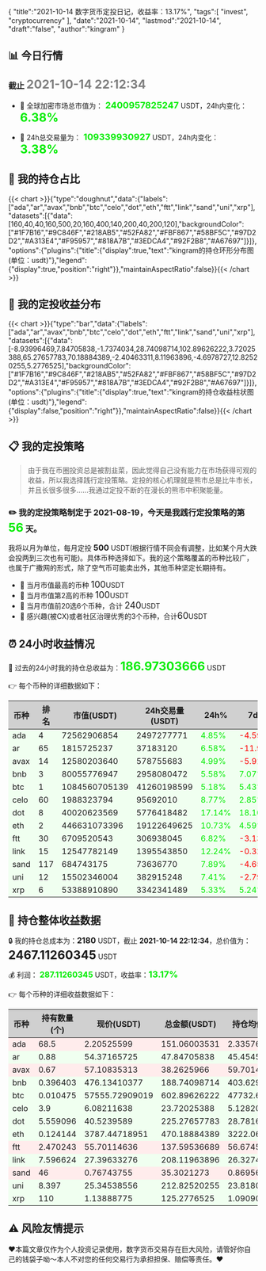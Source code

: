 {
"title":"2021-10-14 数字货币定投日记，收益率：13.17%",
"tags":[
"invest",
"cryptocurrency"
],
"date":"2021-10-14",
"lastmod":"2021-10-14",
"draft":"false",
"author":"kingram"
}

##  📊 今日行情
### 截止 <font color=grey size=5 >**2021-10-14 22:12:34**</font>
- 🍖 全球加密市场总市值为：<font color=#00EC00 size=4 > **2400957825247**</font> USDT，24h内变化：<font color=#00EC00 size=5 > **6.38%**</font>

- 🍤 24h总交易量为：<font color=#00EC00 size=4 > **109339930927**</font> USDT，24h内变化：<font color=#00EC00 size=5 > **3.38%**</font>

## 🎨 我的持仓占比
{{< chart >}}{"type":"doughnut","data":{"labels":["ada","ar","avax","bnb","btc","celo","dot","eth","ftt","link","sand","uni","xrp"],"datasets":[{"data":[160,40,40,160,500,20,160,400,140,200,40,200,120],"backgroundColor":["#1F7B16","#9C846F","#218AB5","#52FA82","#FBF867","#58BF5C","#97D2D2","#A313E4","#F95957","#818A7B","#3EDCA4","#92F2B8","#A67697"]}]},"options":{"plugins":{"title":{"display":true,"text":"kingram的持仓环形分布图(单位：usdt)"},"legend":{"display":true,"position":"right"}},"maintainAspectRatio":false}}{{< /chart >}}

## 🍺 我的定投收益分布
{{< chart >}}{"type":"bar","data":{"labels":["ada","ar","avax","bnb","btc","celo","dot","eth","ftt","link","sand","uni","xrp"],"datasets":[{"data":[-8.93996469,7.84705838,-1.7374034,28.74098714,102.89626222,3.72025388,65.27657783,70.18884389,-2.40463311,8.11963896,-4.6978727,12.82520255,5.2776525],"backgroundColor":["#1F7B16","#9C846F","#218AB5","#52FA82","#FBF867","#58BF5C","#97D2D2","#A313E4","#F95957","#818A7B","#3EDCA4","#92F2B8","#A67697"]}]},"options":{"plugins":{"title":{"display":true,"text":"kingram的持仓收益柱状图(单位：usdt)"},"legend":{"display":false,"position":"right"}},"maintainAspectRatio":false}}{{< /chart >}}

## 📋 我的定投策略

> 由于我在币圈投资总是被割韭菜，因此觉得自己没有能力在市场获得可观的收益，所以我选择践行定投策略。定投的核心机理就是熊市总是比牛市长，并且长很多很多……我通过定投不断的在漫长的熊市中积聚能量。

### ✏️ 我的定投策略制定于 **2021-08-19**，今天是我践行定投策略的第<font color=#00EC00 size=5 > **56**</font> 天。
我将以月为单位，每月定投 <font size=3 ><strong> 500 </strong></font> USDT(根据行情不同会有调整，比如某个月大跌会投两到三次也有可能)。具体币种选择如下。我的这个策略覆盖的币种比较广，也属于广撒网的形式，除了空气币可能卖出外，其他币种坚定长期持有。

- 🥇 当月市值最高的币种 <font size=4 >100</font>USDT
- 🥈 当月市值第2高的币种 <font size=4 >100</font>USDT
- 🥉 当月市值前20选6个币种，合计 <font size=4 >240</font>USDT
- 🏅 感兴趣(被CX)或者社区治理优秀的3个币种，合计<font size=4 >60</font>USDT

## ⏰ 24小时收益情况
📌 过去的24小时我的持仓总收益为：<font color=#00EC00 size=5 >**186.97303666**</font> USDT

👉 每个币种的详细数据如下：
<table>
    <thead><tr bgcolor="#d0d0d0" ><th>币种</th><th>排名</th><th>市值(USDT)</th><th>24h交易量(USDT)</th><th>24h%</th><th>7d%</th><th>24h收益</th></tr></thead>
    <tbody>
    <tr>
        <td bgcolor=#F0FFF0>ada</td>
        <td bgcolor=#F0FFF0>4</td>
        <td bgcolor=#F0FFF0>72562906854</td>
        <td bgcolor=#F0FFF0>2497277771</td>
        <td bgcolor=#F0FFF0><font color=#00EC00>4.85%</font></td>
        <td bgcolor=#F0FFF0><font color=#FF0000>-4.59%</font></td>
        <td bgcolor=#F0FFF0><font color=#00EC00 size=3 ><strong>6.98877602</strong></font></td>
    </tr>
    <tr>
        <td bgcolor=#F0FFF0>ar</td>
        <td bgcolor=#F0FFF0>65</td>
        <td bgcolor=#F0FFF0>1815725237</td>
        <td bgcolor=#F0FFF0>37183120</td>
        <td bgcolor=#F0FFF0><font color=#00EC00>6.58%</font></td>
        <td bgcolor=#F0FFF0><font color=#FF0000>-11.97%</font></td>
        <td bgcolor=#F0FFF0><font color=#00EC00 size=3 ><strong>2.95279735</strong></font></td>
    </tr>
    <tr>
        <td bgcolor=#F0FFF0>avax</td>
        <td bgcolor=#F0FFF0>14</td>
        <td bgcolor=#F0FFF0>12580203640</td>
        <td bgcolor=#F0FFF0>578755683</td>
        <td bgcolor=#F0FFF0><font color=#00EC00>4.99%</font></td>
        <td bgcolor=#F0FFF0><font color=#FF0000>-5.91%</font></td>
        <td bgcolor=#F0FFF0><font color=#00EC00 size=3 ><strong>1.81748994</strong></font></td>
    </tr>
    <tr>
        <td bgcolor=#F0FFF0>bnb</td>
        <td bgcolor=#F0FFF0>3</td>
        <td bgcolor=#F0FFF0>80055776947</td>
        <td bgcolor=#F0FFF0>2958080472</td>
        <td bgcolor=#F0FFF0><font color=#00EC00>5.58%</font></td>
        <td bgcolor=#F0FFF0><font color=#00EC00>7.07%</font></td>
        <td bgcolor=#F0FFF0><font color=#00EC00 size=3 ><strong>9.98009797</strong></font></td>
    </tr>
    <tr>
        <td bgcolor=#F0FFF0>btc</td>
        <td bgcolor=#F0FFF0>1</td>
        <td bgcolor=#F0FFF0>1084560705139</td>
        <td bgcolor=#F0FFF0>41260198599</td>
        <td bgcolor=#F0FFF0><font color=#00EC00>5.18%</font></td>
        <td bgcolor=#F0FFF0><font color=#00EC00>5.43%</font></td>
        <td bgcolor=#F0FFF0><font color=#00EC00 size=3 ><strong>29.69633637</strong></font></td>
    </tr>
    <tr>
        <td bgcolor=#F0FFF0>celo</td>
        <td bgcolor=#F0FFF0>60</td>
        <td bgcolor=#F0FFF0>1988323794</td>
        <td bgcolor=#F0FFF0>95692010</td>
        <td bgcolor=#F0FFF0><font color=#00EC00>8.77%</font></td>
        <td bgcolor=#F0FFF0><font color=#00EC00>2.85%</font></td>
        <td bgcolor=#F0FFF0><font color=#00EC00 size=3 ><strong>1.91333452</strong></font></td>
    </tr>
    <tr>
        <td bgcolor=#F0FFF0>dot</td>
        <td bgcolor=#F0FFF0>8</td>
        <td bgcolor=#F0FFF0>40020623569</td>
        <td bgcolor=#F0FFF0>5776418482</td>
        <td bgcolor=#F0FFF0><font color=#00EC00>17.14%</font></td>
        <td bgcolor=#F0FFF0><font color=#00EC00>18.10%</font></td>
        <td bgcolor=#F0FFF0><font color=#00EC00 size=3 ><strong>32.95920313</strong></font></td>
    </tr>
    <tr>
        <td bgcolor=#F0FFF0>eth</td>
        <td bgcolor=#F0FFF0>2</td>
        <td bgcolor=#F0FFF0>446631073396</td>
        <td bgcolor=#F0FFF0>19122649625</td>
        <td bgcolor=#F0FFF0><font color=#00EC00>10.73%</font></td>
        <td bgcolor=#F0FFF0><font color=#00EC00>4.59%</font></td>
        <td bgcolor=#F0FFF0><font color=#00EC00 size=3 ><strong>45.57069501</strong></font></td>
    </tr>
    <tr>
        <td bgcolor=#F0FFF0>ftt</td>
        <td bgcolor=#F0FFF0>30</td>
        <td bgcolor=#F0FFF0>6709520543</td>
        <td bgcolor=#F0FFF0>306938045</td>
        <td bgcolor=#F0FFF0><font color=#00EC00>6.82%</font></td>
        <td bgcolor=#F0FFF0><font color=#FF0000>-3.13%</font></td>
        <td bgcolor=#F0FFF0><font color=#00EC00 size=3 ><strong>8.78776272</strong></font></td>
    </tr>
    <tr>
        <td bgcolor=#F0FFF0>link</td>
        <td bgcolor=#F0FFF0>15</td>
        <td bgcolor=#F0FFF0>12547782149</td>
        <td bgcolor=#F0FFF0>1395543850</td>
        <td bgcolor=#F0FFF0><font color=#00EC00>12.24%</font></td>
        <td bgcolor=#F0FFF0><font color=#FF0000>-0.32%</font></td>
        <td bgcolor=#F0FFF0><font color=#00EC00 size=3 ><strong>22.70341411</strong></font></td>
    </tr>
    <tr>
        <td bgcolor=#F0FFF0>sand</td>
        <td bgcolor=#F0FFF0>117</td>
        <td bgcolor=#F0FFF0>684743175</td>
        <td bgcolor=#F0FFF0>73636770</td>
        <td bgcolor=#F0FFF0><font color=#00EC00>7.89%</font></td>
        <td bgcolor=#F0FFF0><font color=#FF0000>-4.65%</font></td>
        <td bgcolor=#F0FFF0><font color=#00EC00 size=3 ><strong>2.58137785</strong></font></td>
    </tr>
    <tr>
        <td bgcolor=#F0FFF0>uni</td>
        <td bgcolor=#F0FFF0>12</td>
        <td bgcolor=#F0FFF0>15502346004</td>
        <td bgcolor=#F0FFF0>382915248</td>
        <td bgcolor=#F0FFF0><font color=#00EC00>7.41%</font></td>
        <td bgcolor=#F0FFF0><font color=#FF0000>-2.79%</font></td>
        <td bgcolor=#F0FFF0><font color=#00EC00 size=3 ><strong>14.67989626</strong></font></td>
    </tr>
    <tr>
        <td bgcolor=#F0FFF0>xrp</td>
        <td bgcolor=#F0FFF0>6</td>
        <td bgcolor=#F0FFF0>53388910890</td>
        <td bgcolor=#F0FFF0>3342341489</td>
        <td bgcolor=#F0FFF0><font color=#00EC00>5.33%</font></td>
        <td bgcolor=#F0FFF0><font color=#00EC00>5.24%</font></td>
        <td bgcolor=#F0FFF0><font color=#00EC00 size=3 ><strong>6.34185541</strong></font></td>
    </tr>
    </tbody>
</table>

## 🎯 持仓整体收益数据

🔒 我的持仓总成本为：<font size=3 >**2180**</font> USDT，截止 **2021-10-14 22:12:34**，总价值为：<font  size=5 >**2467.11260345**</font> USDT

💰 利润： <font color=#00EC00 size=3 >**287.11260345**</font> USDT，收益率：<font color=#00EC00 size=4 >**13.17%**</font>

👉 每个币种的详细收益数据如下：

<table>
    <thead><tr bgcolor="#d0d0d0" ><th>币种</th><th>持有数量(个)</th><th>现价(USDT)</th><th>总金额(USDT)</th><th>持仓均价(USDT)</th><th>成本(USDT)</th><th>利润(USDT)</th><th>收益率</th></tr></thead>
    <tbody>
    <tr>
        <td bgcolor=#FFECEC>ada</td>
        <td bgcolor=#FFECEC>68.5</td>
        <td bgcolor=#FFECEC>2.20525599</td>
        <td bgcolor=#FFECEC>151.06003531</td>
        <td bgcolor=#FFECEC>2.33576642</td>
        <td bgcolor=#FFECEC>160</td>
        <td bgcolor=#FFECEC>-8.93996469</td>
        <td bgcolor=#FFECEC><font color=#FF0000 size=3 ><strong>-5.59%</strong></font></td>
    </tr>
    <tr>
        <td bgcolor=#F0FFF0>ar</td>
        <td bgcolor=#F0FFF0>0.88</td>
        <td bgcolor=#F0FFF0>54.37165725</td>
        <td bgcolor=#F0FFF0>47.84705838</td>
        <td bgcolor=#F0FFF0>45.45454545</td>
        <td bgcolor=#F0FFF0>40</td>
        <td bgcolor=#F0FFF0>7.84705838</td>
        <td bgcolor=#F0FFF0><font color=#00EC00 size=3 ><strong>19.62%</strong></font></td>
    </tr>
    <tr>
        <td bgcolor=#FFECEC>avax</td>
        <td bgcolor=#FFECEC>0.67</td>
        <td bgcolor=#FFECEC>57.10835313</td>
        <td bgcolor=#FFECEC>38.2625966</td>
        <td bgcolor=#FFECEC>59.70149254</td>
        <td bgcolor=#FFECEC>40</td>
        <td bgcolor=#FFECEC>-1.7374034</td>
        <td bgcolor=#FFECEC><font color=#FF0000 size=3 ><strong>-4.34%</strong></font></td>
    </tr>
    <tr>
        <td bgcolor=#F0FFF0>bnb</td>
        <td bgcolor=#F0FFF0>0.396403</td>
        <td bgcolor=#F0FFF0>476.13410377</td>
        <td bgcolor=#F0FFF0>188.74098714</td>
        <td bgcolor=#F0FFF0>403.62963953</td>
        <td bgcolor=#F0FFF0>160</td>
        <td bgcolor=#F0FFF0>28.74098714</td>
        <td bgcolor=#F0FFF0><font color=#00EC00 size=3 ><strong>17.96%</strong></font></td>
    </tr>
    <tr>
        <td bgcolor=#F0FFF0>btc</td>
        <td bgcolor=#F0FFF0>0.010475</td>
        <td bgcolor=#F0FFF0>57555.72909019</td>
        <td bgcolor=#F0FFF0>602.89626222</td>
        <td bgcolor=#F0FFF0>47732.69689737</td>
        <td bgcolor=#F0FFF0>500</td>
        <td bgcolor=#F0FFF0>102.89626222</td>
        <td bgcolor=#F0FFF0><font color=#00EC00 size=3 ><strong>20.58%</strong></font></td>
    </tr>
    <tr>
        <td bgcolor=#F0FFF0>celo</td>
        <td bgcolor=#F0FFF0>3.9</td>
        <td bgcolor=#F0FFF0>6.08211638</td>
        <td bgcolor=#F0FFF0>23.72025388</td>
        <td bgcolor=#F0FFF0>5.12820513</td>
        <td bgcolor=#F0FFF0>20</td>
        <td bgcolor=#F0FFF0>3.72025388</td>
        <td bgcolor=#F0FFF0><font color=#00EC00 size=3 ><strong>18.60%</strong></font></td>
    </tr>
    <tr>
        <td bgcolor=#F0FFF0>dot</td>
        <td bgcolor=#F0FFF0>5.559096</td>
        <td bgcolor=#F0FFF0>40.5239589</td>
        <td bgcolor=#F0FFF0>225.27657783</td>
        <td bgcolor=#F0FFF0>28.78165802</td>
        <td bgcolor=#F0FFF0>160</td>
        <td bgcolor=#F0FFF0>65.27657783</td>
        <td bgcolor=#F0FFF0><font color=#00EC00 size=3 ><strong>40.80%</strong></font></td>
    </tr>
    <tr>
        <td bgcolor=#F0FFF0>eth</td>
        <td bgcolor=#F0FFF0>0.124144</td>
        <td bgcolor=#F0FFF0>3787.44718951</td>
        <td bgcolor=#F0FFF0>470.18884389</td>
        <td bgcolor=#F0FFF0>3222.06469906</td>
        <td bgcolor=#F0FFF0>400</td>
        <td bgcolor=#F0FFF0>70.18884389</td>
        <td bgcolor=#F0FFF0><font color=#00EC00 size=3 ><strong>17.55%</strong></font></td>
    </tr>
    <tr>
        <td bgcolor=#FFECEC>ftt</td>
        <td bgcolor=#FFECEC>2.470243</td>
        <td bgcolor=#FFECEC>55.70114636</td>
        <td bgcolor=#FFECEC>137.59536689</td>
        <td bgcolor=#FFECEC>56.67458627</td>
        <td bgcolor=#FFECEC>140</td>
        <td bgcolor=#FFECEC>-2.40463311</td>
        <td bgcolor=#FFECEC><font color=#FF0000 size=3 ><strong>-1.72%</strong></font></td>
    </tr>
    <tr>
        <td bgcolor=#F0FFF0>link</td>
        <td bgcolor=#F0FFF0>7.596624</td>
        <td bgcolor=#F0FFF0>27.39633276</td>
        <td bgcolor=#F0FFF0>208.11963896</td>
        <td bgcolor=#F0FFF0>26.32748442</td>
        <td bgcolor=#F0FFF0>200</td>
        <td bgcolor=#F0FFF0>8.11963896</td>
        <td bgcolor=#F0FFF0><font color=#00EC00 size=3 ><strong>4.06%</strong></font></td>
    </tr>
    <tr>
        <td bgcolor=#FFECEC>sand</td>
        <td bgcolor=#FFECEC>46</td>
        <td bgcolor=#FFECEC>0.76743755</td>
        <td bgcolor=#FFECEC>35.3021273</td>
        <td bgcolor=#FFECEC>0.86956522</td>
        <td bgcolor=#FFECEC>40</td>
        <td bgcolor=#FFECEC>-4.6978727</td>
        <td bgcolor=#FFECEC><font color=#FF0000 size=3 ><strong>-11.74%</strong></font></td>
    </tr>
    <tr>
        <td bgcolor=#F0FFF0>uni</td>
        <td bgcolor=#F0FFF0>8.397</td>
        <td bgcolor=#F0FFF0>25.34538556</td>
        <td bgcolor=#F0FFF0>212.82520255</td>
        <td bgcolor=#F0FFF0>23.81803025</td>
        <td bgcolor=#F0FFF0>200</td>
        <td bgcolor=#F0FFF0>12.82520255</td>
        <td bgcolor=#F0FFF0><font color=#00EC00 size=3 ><strong>6.41%</strong></font></td>
    </tr>
    <tr>
        <td bgcolor=#F0FFF0>xrp</td>
        <td bgcolor=#F0FFF0>110</td>
        <td bgcolor=#F0FFF0>1.13888775</td>
        <td bgcolor=#F0FFF0>125.2776525</td>
        <td bgcolor=#F0FFF0>1.09090909</td>
        <td bgcolor=#F0FFF0>120</td>
        <td bgcolor=#F0FFF0>5.2776525</td>
        <td bgcolor=#F0FFF0><font color=#00EC00 size=3 ><strong>4.40%</strong></font></td>
    </tr>
    </tbody>
</table>

## ⚠️ 风险友情提示
❤️本篇文章仅作为个人投资记录使用，数字货币交易存在巨大风险，请管好你自己的钱袋子呦～本人不对您的任何交易行为承担担保、赔偿等责任。❤️